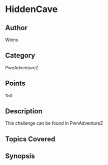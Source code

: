 # HiddenCave

## Author
Wiens
## Category
PwnAdventureZ
## Points
150
## Description
This challenge can be found in PwnAdventureZ
## Topics Covered

## Synopsis

